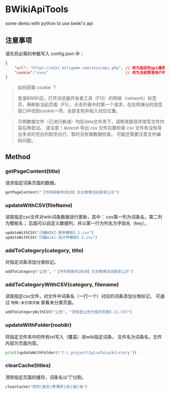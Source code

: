 # BWikiApiTools
some demo with python to use bwiki's api



## 注意事项

请先将必需的参数写入 config.json 中：

```json
{
	"url": "https://wiki.biligame.com/xxxx/api.php", // 改为指定的api请求地址
	"cookie":"xxxx"                                  // 改为当前登录用户的cookie
}
```

> 如何获取 cookie ？
>
> 登录BWIKI后，打开浏览器开发者工具（F12）的网络（network）标签页，再刷新当前页面（F5），点击列表中的第一个请求，在右侧弹出的信息窗口中找到cookie一项，全部复制并粘入对应位置。

> 示例数据文件（已进行删减）均在data文件夹下，请修改路径并改写文件内容后再尝试。
> 请注意！从excel 导出 csv 文件后要检查 csv 文件有没有导出多余的空白列和空白行，暂时没有做数据检查。
> 可能还需要注意文件编码问题。



## Method


### getPageContent(title)
请求指定词条页面的数据。

```python
getPageContent("【书写崭新的2020】元旦微博活动获奖公示")
```



### updateWithCSV(fileName)

读取指定csv文件对wiki词条数据进行更新，其中：
    csv第一列为词条名，第二列为模板名；
    后面可以自定义数据列，并以第一行为列名为字段名（key）。
```python
updateWithCSV("闪耀WIKI-美甲模板5.1.csv")
updateWithCSV("闪耀wiki-设计师模板5.2.csv")
```



### addToCategory(category, title)

对指定词条添加分类标记。
```python
addToCategory("公告", "【书写崭新的2020】元旦微博活动获奖公示")
```



### addToCategoryWithCSV(category, filename)

读取指定csv文件，对文件中词条名（一行一个）对应的词条添加分类标记，
可通过 `特殊:未分类页面` 查看未分类页面。

```python
addToCategoryWithCSV("公告", "添加至公告分类的页面5.11.CSV")
```



### updateWithFolder(rootdir)

将指定文件夹中的所有txt写入（覆盖）进wiki指定词条，
文件名为词条名，文件内容为页面内容。

```python
print(updateWithFolder(r'C:\_project\SyLuaTw\wiki\story'))
```



### clearCache(titles)

清除指定页面的缓存，词条名以“|”分割。
```python
clearCache("阿欢|爱衣|茶薄荷|池小鱼|海")
```